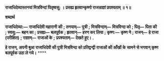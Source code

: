 **राजाधिदेव्यास्तनयां मित्रविन्दां पितृष्वसु: ।** **प्रसह्य हृतवान्कृष्णो राजन्राज्ञां प्रपश्यताम् ॥ १॥** 

**शब्दार्थ** 

**राजाधिदेव्या:—** **राजाधिदेवी महारानी की** **; तनयाम्—** **पुत्री** **; मित्रविन्दाम्—** **मित्रविन्दा को** **; पितृ—** **पिता की** **; स्वसु:—** **बहन का** **;** **प्रसह्य—** **बलपूर्वक** **; हृतवान्—** **हरण कर लिया** **; कृष्ण:—** **कृष्ण ने** **; राजन्—** **हे राजा (परीक्षित)** **; राज्ञाम्—** **राजाओं के** **;** **प्रपश्यताम्—** **देखते हुए।** **.** 

**हे राजन्, अपनी बुआ राजाधिदेवी की पुत्री मित्रविन्दा को प्रतिद्वन्द्वी राजाओं की आँखों के** **सामने से भगवान् कृष्ण बलपूर्वक उठा ले गये।** **** 